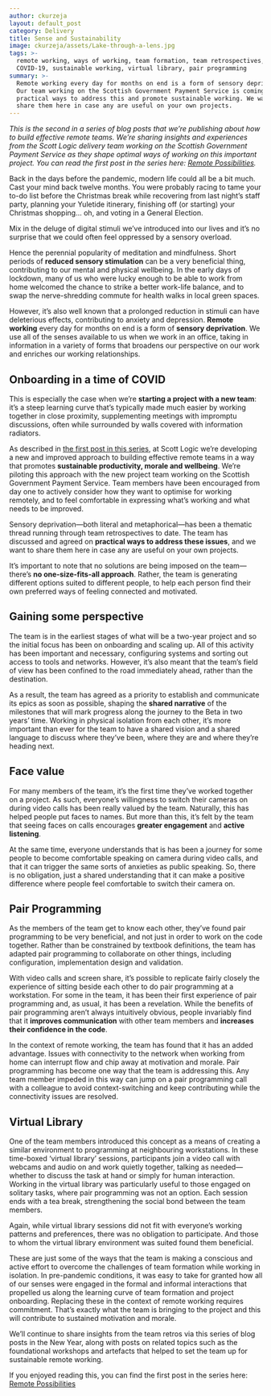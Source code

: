 ```yaml
---
author: ckurzeja
layout: default_post
category: Delivery
title: Sense and Sustainability
image: ckurzeja/assets/Lake-through-a-lens.jpg
tags: >-
  remote working, ways of working, team formation, team retrospectives,
  COVID-19, sustainable working, virtual library, pair programming
summary: >-
  Remote working every day for months on end is a form of sensory deprivation.
  Our team working on the Scottish Government Payment Service is coming up with
  practical ways to address this and promote sustainable working. We want to
  share them here in case any are useful on your own projects.
---
```

_This is the second in a series of blog posts that we’re publishing about how to build effective remote teams. We’re sharing insights and experiences from the Scott Logic delivery team working on the Scottish Government Payment Service as they shape optimal ways of working on this important project. You can read the first post in the series here: [Remote Possibilities](https://blog.scottlogic.com/2020/12/02/remote-possibilities.html)._

Back in the days before the pandemic, modern life could all be a bit much. Cast your mind back twelve months. You were probably racing to tame your to-do list before the Christmas break while recovering from last night’s staff party, planning your Yuletide itinerary, finishing off (or starting) your Christmas shopping… oh, and voting in a General Election.

Mix in the deluge of digital stimuli we’ve introduced into our lives and it’s no surprise that we could often feel oppressed by a sensory overload. 

Hence the perennial popularity of meditation and mindfulness. Short periods of **reduced sensory stimulation** can be a very beneficial thing, contributing to our mental and physical wellbeing. In the early days of lockdown, many of us who were lucky enough to be able to work from home welcomed the chance to strike a better work-life balance, and to swap the nerve-shredding commute for health walks in local green spaces.

However, it’s also well known that a prolonged reduction in stimuli can have deleterious effects, contributing to anxiety and depression. **Remote working** every day for months on end is a form of **sensory deprivation**. We use all of the senses available to us when we work in an office, taking in information in a variety of forms that broadens our perspective on our work and enriches our working relationships.

## Onboarding in a time of COVID
This is especially the case when we’re **starting a project with a new team**: it’s a steep learning curve that’s typically made much easier by working together in close proximity, supplementing meetings with impromptu discussions, often while surrounded by walls covered with information radiators.

As described in [the first post in this series](https://blog.scottlogic.com/2020/12/02/remote-possibilities.html), at Scott Logic we’re developing a new and improved approach to building effective remote teams in a way that promotes **sustainable productivity, morale and wellbeing**. We’re piloting this approach with the new project team working on the Scottish Government Payment Service. Team members have been encouraged from day one to actively consider how they want to optimise for working remotely, and to feel comfortable in expressing what’s working and what needs to be improved.

Sensory deprivation&mdash;both literal and metaphorical&mdash;has been a thematic thread running through team retrospectives to date. The team has discussed and agreed on **practical ways to address these issues**, and we want to share them here in case any are useful on your own projects. 

It’s important to note that no solutions are being imposed on the team&mdash;there’s **no one-size-fits-all approach**. Rather, the team is generating different options suited to different people, to help each person find their own preferred ways of feeling connected and motivated.

## Gaining some perspective
The team is in the earliest stages of what will be a two-year project and so the initial focus has been on onboarding and scaling up. All of this activity has been important and necessary, configuring systems and sorting out access to tools and networks. However, it’s also meant that the team’s field of view has been confined to the road immediately ahead, rather than the destination.

As a result, the team has agreed as a priority to establish and communicate its epics as soon as possible, shaping the **shared narrative** of the milestones that will mark progress along the journey to the Beta in two years’ time. Working in physical isolation from each other, it’s more important than ever for the team to have a shared vision and a shared language to discuss where they’ve been, where they are and where they’re heading next. 

## Face value
For many members of the team, it’s the first time they’ve worked together on a project. As such, everyone’s willingness to switch their cameras on during video calls has been really valued by the team. Naturally, this has helped people put faces to names. But more than this, it’s felt by the team that seeing faces on calls encourages **greater engagement** and **active listening**.

At the same time, everyone understands that is has been a journey for some people to become comfortable speaking on camera during video calls, and that it can trigger the same sorts of anxieties as public speaking. So, there is no obligation, just a shared understanding that it can make a positive difference where people feel comfortable to switch their camera on.

## Pair Programming
As the members of the team get to know each other, they’ve found pair programming to be very beneficial, and not just in order to work on the code together. Rather than be constrained by textbook definitions, the team has adapted pair programming to collaborate on other things, including configuration, implementation design and validation.

With video calls and screen share, it’s possible to replicate fairly closely the experience of sitting beside each other to do pair programming at a workstation. For some in the team, it has been their first experience of pair programming and, as usual, it has been a revelation. While the benefits of pair programming aren’t always intuitively obvious, people invariably find that it **improves communication** with other team members and **increases their confidence in the code**.

In the context of remote working, the team has found that it has an added advantage. Issues with connectivity to the network when working from home can interrupt flow and chip away at motivation and morale. Pair programming has become one way that the team is addressing this. Any team member impeded in this way can jump on a pair programming call with a colleague to avoid context-switching and keep contributing while the connectivity issues are resolved.

## Virtual Library
One of the team members introduced this concept as a means of creating a similar environment to programming at neighbouring workstations. In these time-boxed ‘virtual library’ sessions, participants join a video call with webcams and audio on and work quietly together, talking as needed&mdash;whether to discuss the task at hand or simply for human interaction. Working in the virtual library was particularly useful to those engaged on solitary tasks, where pair programming was not an option. Each session ends with a tea break, strengthening the social bond between the team members.

Again, while virtual library sessions did not fit with everyone’s working patterns and preferences, there was no obligation to participate. And those to whom the virtual library environment was suited found them beneficial.


These are just some of the ways that the team is making a conscious and active effort to overcome the challenges of team formation while working in isolation. In pre-pandemic conditions, it was easy to take for granted how all of our senses were engaged in the formal and informal interactions that propelled us along the learning curve of team formation and project onboarding. Replacing these in the context of remote working requires commitment. That’s exactly what the team is bringing to the project and this will contribute to sustained motivation and morale.

We’ll continue to share insights from the team retros via this series of blog posts in the New Year, along with posts on related topics such as the foundational workshops and artefacts that helped to set the team up for sustainable remote working.

If you enjoyed reading this, you can find the first post in the series here: [Remote Possibilities](https://blog.scottlogic.com/2020/12/02/remote-possibilities.html)
